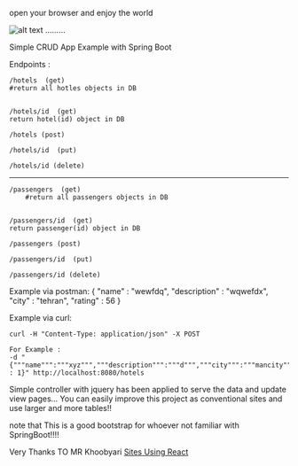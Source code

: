open your browser and enjoy the world

![alt text](http://www.tech-ab.net/wp-content/uploads/2015/11/Spring-Logo.png)
.........

Simple CRUD App Example with Spring Boot

Endpoints :

	/hotels  (get)
	#return all hotles objects in DB


	/hotels/id  (get)
	return hotel(id) object in DB

	/hotels (post)

	/hotels/id  (put)

	/hotels/id (delete)

-------------------------------

	/passengers  (get)
		#return all passengers objects in DB


	/passengers/id  (get)
	return passenger(id) object in DB

	/passengers (post)

	/passengers/id  (put)

	/passengers/id (delete)


Example via postman:
	{
	"name" : "wewfdq",
	"description" : "wqwefdx",
	"city" : "tehran",
	"rating" : 56
	}

Example via curl:

	curl -H "Content-Type: application/json" -X POST

	For Example : 
	-d "{"""name""":"""xyz""","""description""":"""d""","""city""":"""mancity""","""rating""" : 1}" http://localhost:8080/hotels


Simple controller with jquery has been applied to serve the data and update view pages...
You can easily improve this project as conventional sites and use larger and more tables!!

note that This is a good bootstrap for whoever not familiar with SpringBoot!!!!


Very Thanks TO MR Khoobyari 
[Sites Using React](https://github.com/khoubyari)



 